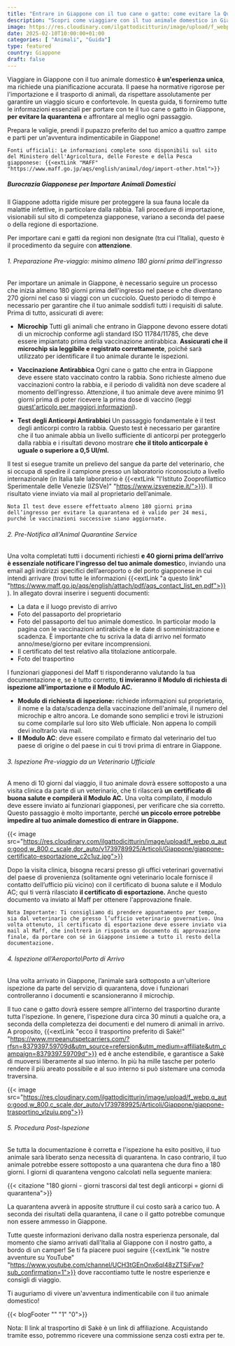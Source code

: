 ```yaml
---
title: "Entrare in Giappone con il tuo cane o gatto: come evitare la Quarantena"
description: "Scopri come viaggiare con il tuo animale domestico in Giappone evitando la quarantena. Leggi la nostra guida completa sulle procedure e normative."
image: https://res.cloudinary.com/ilgattodicitturin/image/upload/f_webp,q_auto:good,w_800,c_scale,dpr_auto/v1739789765/Articoli/Giappone/giappone-quarantena_mau6pb.jpg
date: 2025-02-10T10:00:00+01:00
categories: [ "Animali", "Guida"]
type: featured
country: Giappone
draft: false
---
```


Viaggiare in Giappone con il tuo animale domestico **è un'esperienza unica**, ma richiede una pianificazione accurata. Il paese ha normative rigorose per l'importazione e il trasporto di animali, da rispettare assolutamente per garantire un viaggio sicuro e confortevole. 
In questa guida, ti forniremo tutte le informazioni essenziali per portare con te il tuo cane o gatto in Giappone, **per evitare la quarantena** e affrontare al meglio ogni passaggio. 

Prepara le valigie, prendi il pupazzo preferito del tuo amico a quattro zampe e parti per un'avventura indimenticabile in Giappone!

`Fonti ufficiali: Le informazioni complete sono disponibili sul sito del Ministero dell'Agricoltura, delle Foreste e della Pesca giapponese: {{<extLink "MAFF" "https://www.maff.go.jp/aqs/english/animal/dog/import-other.html">}}` 

##### Burocrazia Giapponese per Importare Animali Domestici
Il Giappone adotta rigide misure per proteggere la sua fauna locale da malattie infettive, in particolare dalla rabbia. 
Tali procedure di importazione, visionabili sul sito di competenza giapponese, variano a seconda del paese o della regione di esportazione. 
 
Per importare cani e gatti da regioni non designate (tra cui l’Italia), questo è il procedimento da seguire con **attenzione**.

###### 1. Preparazione Pre-viaggio: minimo almeno 180 giorni prima dell’ingresso

Per importare un animale in Giappone, è necessario seguire un processo che inizia almeno 180 giorni prima dell'ingresso nel paese e che diventano 270 giorni nel caso si viaggi con un cucciolo. Questo periodo di tempo è necessario per garantire che il tuo animale soddisfi tutti i requisiti di salute. Prima di tutto, assicurati di avere:

* **Microchip**
Tutti gli animali che entrano in Giappone devono essere dotati di un microchip conforme agli standard ISO 11784/11785, che deve essere impiantato prima della vaccinazione antirabbica. **Assicurati che il microchip sia leggibile e registrato correttamente**, poiché sarà utilizzato per identificare il tuo animale durante le ispezioni.

* **Vaccinazione Antirabbica**
Ogni cane o gatto che entra in Giappone deve essere stato vaccinato contro la rabbia. Sono richieste almeno due vaccinazioni contro la rabbia, e il periodo di validità non deve scadere al momento dell’ingresso. Attenzione, il tuo animale deve avere minimo 91 giorni prima di poter ricevere la prima dose di vaccino (leggi [quest'articolo per maggiori informazioni](/blog/viaggiare-con-cane-e-gatto-tutto-quello-che-devi-sapere.md)).

* **Test degli Anticorpi Antirabbici**
Un passaggio fondamentale è il test degli anticorpi contro la rabbia. Questo test è necessario per garantire che il tuo animale abbia un livello sufficiente di anticorpi per proteggerlo dalla rabbia e i risultati devono mostrare **che il titolo anticorpale è uguale o superiore a 0,5 UI/ml.**

Il test si esegue tramite un prelievo del sangue da parte del veterinario, che si occupa di spedire il campione presso un laboratorio riconosciuto a livello internazionale (in Italia tale laboratorio è {{<extLink "l'Istituto Zooprofilattico Sperimentale delle Venezie (IZSVe)" "https://www.izsvenezie.it/">}}). Il risultato viene inviato via mail al proprietario dell’animale. 

`Nota Il test deve essere effettuato almeno 180 giorni prima dell’ingresso per evitare la quarantena ed è valido per 24 mesi, purché le vaccinazioni successive siano aggiornate.`

###### 2. Pre-Notifica all'Animal Quarantine Service

Una volta completati tutti i documenti richiesti **e 40 giorni prima dell’arrivo è essenziale notificare l'ingresso del tuo animale domestic**o, inviando una email agli indirizzi specifici dell’aeroporto o del porto giapponese in cui intendi arrivare (trovi tutte le informazioni {{<extLink "a questo link" "https://www.maff.go.jp/aqs/english/attach/pdf/aqs_contact_list_en.pdf">}}).
In allegato dovrai inserire i seguenti documenti:

* La data e il luogo previsto di arrivo
* Foto del passaporto del proprietario
* Foto del passaporto del tuo animale domestico. In particolar modo la pagina con le vaccinazioni antirabiche e le date di somministrazione e scadenza. È importante che tu scriva la data di arrivo nel formato anno/mese/giorno per evitare incomprensioni.
* Il certificato del test relativo alla titolazione anticorpale.
* Foto del trasportino

I funzionari giapponesi del Maff ti risponderanno valutando la tua documentazione e, se è tutto corretto, **ti invieranno il Modulo di richiesta di ispezione all’importazione e il Modulo AC.** 

- **Modulo di richiesta di ispezione:** richiede informazioni sul proprietario, il nome e la data/scadenza della vaccinazione dell'animale, il numero del microchip e altro ancora. Le domande sono semplici e trovi le istruzioni su come compilarle sul loro sito Web ufficiale. Non appena lo compili devi inoltrarlo via mail. 
- **Il Modulo AC**: deve essere compilato e firmato dal veterinario del tuo paese di origine o del paese in cui ti trovi prima di entrare in Giappone.

###### 3. Ispezione Pre-viaggio da un Veterinario Ufficiale

A meno di 10 giorni dal viaggio, il tuo animale dovrà essere sottoposto a una visita clinica da parte di un veterinario, che ti rilascerà **un certificato di buona salute e compilerà il Modulo AC.**
Una volta compilato, il modulo deve essere inviato ai funzionari giapponesi, per verificare che sia corretto. Questo passaggio è molto importante, perché **un piccolo errore potrebbe impedire al tuo animale domestico di entrare in Giappone.**

{{< image src="https://res.cloudinary.com/ilgattodicitturin/image/upload/f_webp,q_auto:good,w_800,c_scale,dpr_auto/v1739789925/Articoli/Giappone/giappone-certificato-esportazione_c2c1uz.jpg">}}

Dopo la visita clinica, bisogna recarsi presso gli uffici veterinari governativi del paese di provenienza (solitamente ogni veterinario locale fornisce il contatto dell’ufficio più vicino) con il certificato di buona salute e il Modulo AC; qui ti verrà rilasciato **il certificato di esportazione.** Anche questo documento va inviato al Maff per ottenere l'approvazione finale.

`Nota Importante: Ti consigliamo di prendere appuntamento per tempo, sia dal veterinario che presso l’ufficio veterinario governativo.
Una volta ottenuto, il certificato di esportazione deve essere inviato via mail al Maff, che inoltrerà in risposta un documento di approvazione finale, da portare con sé in Giappone insieme a tutto il resto della documentazione.`

###### 4. Ispezione all’Aeroporto\Porto di Arrivo

Una volta arrivato in Giappone, l’animale sarà sottoposto a un'ulteriore ispezione da parte del servizio di quarantena, dove i funzionari controlleranno i documenti e scansioneranno il microchip.  

Il tuo cane o gatto dovrà essere sempre all'interno del trasportino durante tutta l'ispezione. In genere, l'ispezione dura circa 30 minuti a qualche ora, a seconda della completezza dei documenti e del numero di animali in arrivo.
A proposito, {{<extLink "ecco il trasportino preferito di Sakè!" "https://www.mrpeanutspetcarriers.com/?rfsn=8379397.59709d&utm_source=refersion&utm_medium=affiliate&utm_campaign=8379397.59709d">}} ed è anche estendibile, e garantisce a Sakè di muoversi liberamente al suo interno. In più ha mille tasche per poterlo rendere il più areato possibile e al suo interno si può sistemare una comoda traversina. 

{{< image src="https://res.cloudinary.com/ilgattodicitturin/image/upload/f_webp,q_auto:good,w_800,c_scale,dpr_auto/v1739789925/Articoli/Giappone/giappone-trasportino_vlzuiu.png">}}

###### 5. Procedura Post-Ispezione

Se tutta la documentazione è corretta e l'ispezione ha esito positivo, il tuo animale sarà liberato senza necessità di quarantena. In caso contrario, il tuo animale potrebbe essere sottoposto a una quarantena che dura fino a 180 giorni. I giorni di quarantena vengono calcolati nella seguente maniera:

{{< citazione "180 giorni - giorni trascorsi dal test degli anticorpi = giorni di quarantena">}}

La quarantena avverà in apposite strutture il cui costo sarà a carico tuo. A seconda dei risultati della quarantena, il cane o il gatto potrebbe comunque non essere ammesso in Giappone.
<!-- 
##### Trasporti Pet-Friendly in Giappone

Il Giappone ha un sistema di trasporti pubblico molto efficiente, ma non tutti i mezzi sono adatti a viaggiare con animali domestici. Ecco come affrontare i vari mezzi di trasporto:

* **Animali di Piccola Taglia:** i cani e i gatti di piccola taglia possono viaggiare se tenuti all’interno di un trasportino o una borsa apposita.
* **Biglietto per Animali:** oltre al tuo biglietto, in alcuni casi dovrai acquistare un biglietto separato per il tuo animale domestico.
* **Carrozze Designate:** alcuni treni hanno carrozze speciali dove gli animali sono ammessi. Assicurati di verificare le compagnie ferroviarie per dettagli aggiuntivi.

##### Sistemazioni Pet-Friendly in Giappone

Trovare un alloggio pet-friendly in Giappone può non essere semplice e può richiedere un po' di ricerca. Alcuni hotel offrono camere specifiche per chi viaggia con animali, mentre altri hanno aree comuni dove gli animali sono ammessi.
Puoi anche cercare case vacanza o appartamenti che permettono di poter portare con sé gli animali, usando piattaforme come Airbnb. L'importante è sempre confermare in anticipo per evitare sorprese.

##### Consigli Essenziali per la Valigia del Tuo Animale Domestico
Quando prepari la valigia per il tuo animale domestico, assicurati di portare tutto il necessario per garantirgli un viaggio comodo e sicuro:
* Ciotole per Cibo e Acqua: Portale sempre con te, anche quelle pieghevoli per risparmiare spazio. Queste non mancano mai nei nostri viaggi!
* Guinzaglio e Collare/Imbracatura: Essenziali per il controllo del tuo animale durante le passeggiate. Ecco la pettorina che usiamo con Sakè!
* Medicinali e Cibo: Se il tuo animale ha bisogno di medicinali o di una dieta particolare, porta con te abbastanza scorte per tutta la durata del viaggio. Assicurati soprattutto di verificare in anticipo con le autorità giapponesi che tutti i farmaci o gli integratori che porti siano ammessi nel paese.

##### Etichetta e Comportamento in Giappone: Come Comportarsi in Pubblico con il Tuo Animale
In Giappone è essenziale rispettare le usanze locali e l'etichetta riguardo gli animali domestici. Ecco alcuni consigli:
* Tieni il Tuo Animale al Guinzaglio: In tutti gli spazi pubblici è obbligatorio tenere il tuo animale al guinzaglio.
* Raccogli gli Escrementi: Porta sempre con te sacchetti per raccogliere i bisogni del tuo animale, ma sappi che in Giappone le aree per lo smaltimento dei rifiuti sono per lo più inesistenti e dovrai attrezzarti al meglio in merito, portando i rifiuti in hotel/casa. 
* Ristoranti: Purtroppo ad oggi non sono molti i locali che permettono di pranzare o cenare in compagnia del proprio animale domestico. Informati bene in anticipo per evitare spiacevoli sorprese. 
* Rispetta i siti culturali: molti siti culturali in Giappone, come templi e santuari, hanno regole severe riguardo agli animali domestici. Assicurati di verificare in anticipo per assicurarti che il tuo animale domestico sia ammesso e per scoprire eventuali regole o restrizioni aggiuntive. -->

Tutte queste informazioni derivano dalla nostra esperienza personale, dal momento che siamo arrivati dall'Italia al Giappone con il nostro gatto, a bordo di un camper! 
Se ti fa piacere puoi seguire {{<extLink "le nostre avventure su YouTube" "https://www.youtube.com/channel/UCH3tGEnOnx6ql48zZTSiFvw?sub_confirmation=1">}} dove raccontiamo tutte le nostre esperienze e consigli di viaggio. 

Ti auguriamo di vivere un'avventura indimenticabile con il tuo animale domestico!

{{< blogFooter "" "1" "0">}}

Nota: Il link al trasportino di Sakè è un link di affiliazione. Acquistando tramite esso, potremmo ricevere una commissione senza costi extra per te.